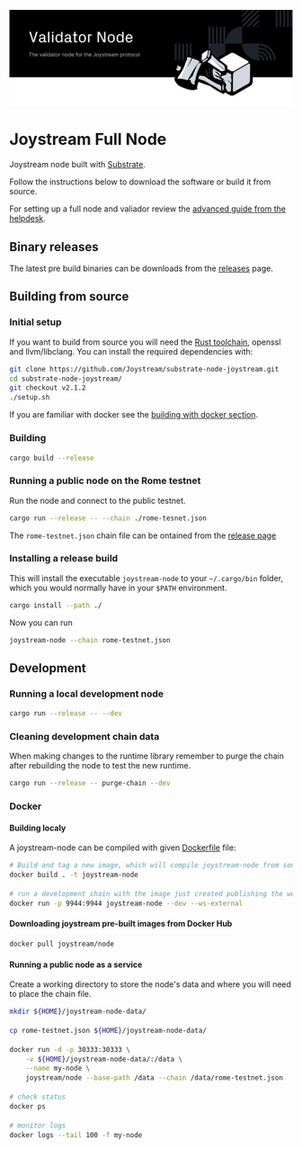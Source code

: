 ![ Nodes for Joystream](./validator-node_new.svg)

# Joystream Full Node

Joystream node built with [Substrate](https://github.com/paritytech/substrate).

Follow the instructions below to download the software or build it from source.

For setting up a full node and valiador review the [advanced guide from the helpdesk](https://github.com/Joystream/helpdesk/tree/master/roles/validators).


##  Binary releases

The latest pre build binaries can be downloads from the [releases](https://github.com/Joystream/substrate-node-joystream/releases) page.


## Building from source

### Initial setup
If you want to build from source you will need the [Rust toolchain](https://rustup.rs/), openssl and llvm/libclang. You can install the required dependencies with:

```bash
git clone https://github.com/Joystream/substrate-node-joystream.git
cd substrate-node-joystream/
git checkout v2.1.2
./setup.sh
```

If you are familiar with docker see the [building with docker section](#Docker).

### Building

```bash
cargo build --release
```

### Running a public node on the Rome testnet

Run the node and connect to the public testnet.

```bash
cargo run --release -- --chain ./rome-tesnet.json
```

The `rome-testnet.json` chain file can be ontained from the [release page](https://github.com/Joystream/substrate-node-joystream/releases/tag/v2.1.2)


### Installing a release build
This will install the executable `joystream-node` to your `~/.cargo/bin` folder, which you would normally have in your `$PATH` environment.

```bash
cargo install --path ./
```

Now you can run

```bash
joystream-node --chain rome-testnet.json
```

## Development

### Running a local development node

```bash
cargo run --release -- --dev
```

### Cleaning development chain data
When making changes to the runtime library remember to purge the chain after rebuilding the node to test the new runtime.

```bash
cargo run --release -- purge-chain --dev
```

### Docker

#### Building localy

A joystream-node can be compiled with given [Dockerfile](./Dockerfile) file:

```bash
# Build and tag a new image, which will compile joystream-node from source
docker build . -t joystream-node

# run a development chain with the image just created publishing the websocket port
docker run -p 9944:9944 joystream-node --dev --ws-external
```

#### Downloading joystream pre-built images from Docker Hub

```bash
docker pull joystream/node
```

#### Running a public node as a service

Create a working directory to store the node's data and where you will need to place the chain file.

```bash
mkdir ${HOME}/joystream-node-data/

cp rome-testnet.json ${HOME}/joystream-node-data/

docker run -d -p 30333:30333 \
    -v ${HOME}/joystream-node-data/:/data \
    --name my-node \
    joystream/node --base-path /data --chain /data/rome-testnet.json

# check status
docker ps

# monitor logs
docker logs --tail 100 -f my-node
```
